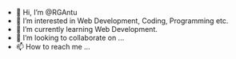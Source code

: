 - 👋 Hi, I’m @RGAntu
- 👀 I’m interested in Web Development, Coding, Programming etc.
- 🌱 I’m currently learning Web Development.
- 💞️ I’m looking to collaborate on ...
- 📫 How to reach me ...

<!---
RGAntu/RGAntu is a ✨ special ✨ repository because its `README.md` (this file) appears on your GitHub profile.
You can click the Preview link to take a look at your changes.
--->
